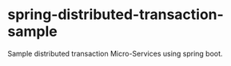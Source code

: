 # spring-distributed-transaction-sample

Sample distributed transaction Micro-Services using spring boot.
